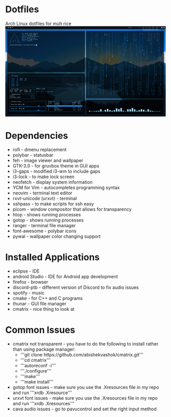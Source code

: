# Dotfiles
Arch Linux dotfiles for muh rice
![Demo](rice.png)

# Dependencies
<ul> 
  <li>rofi - dmenu replacement</li>
  <li>polybar - statusbar</li>
  <li>feh - image viewer and wallpaper</li>
  <li>GTK-3.0 - for gruvbox theme in GUI apps</li>
  <li>i3-gaps - modified i3-wm to include gaps</li>
  <li>i3-lock - to make lock screen</li>
  <li>neofetch - display system information</li>
  <li>YCM for Vim - autocompletes programming syntax</li>
  <li>neovim - terminal text editor</li>
  <li>rxvt-unicode (urxvt) - terminal</li>
  <li>sshpass - to make scripts for ssh easy</li>
  <li>picom - window compositor that allows for transparency</li>
  <li>htop - shows running processes</li>
  <li>gotop - shows running processes</li>
  <li>ranger - terminal file manager</li>
  <li>font-awesome - polybar icons</li>
  <li>pywal - wallpaper color changing support</li>
</ul>

# Installed Applications
<ul>
  <li>eclipse - IDE</li>
  <li>android Studio - IDE for Android app development</li>
  <li>firefox - browser</li>
  <li>discord-ptb - different version of Discord to fix audio issues</li>
  <li>spotify - music</li>
  <li>cmake - for C++ and C programs</li>
  <li>thunar - GUI file manager</li>
  <li>cmatrix - nice thing to look at</li>
</ul>

# Common Issues
<ul>
  <li>cmatrix not transparent - you have to do the following to install rather than using package manager:
    <ul>
      <li>'''git clone https://github.com/abishekvashok/cmatrix.git'''</li>
      <li>'''cd cmatrix'''</li>
      <li>'''autoreconf -i'''</li>
      <li>'''./configure'''</li>
      <li>'''make'''</li>
      <li>'''make install'''</li>
    </ul>
  </li>
   
  <li>gotop font issues - make sure you use the .Xresources file in my repo and run '''xrdb .Xresource'''</li>
  <li>urxvt font issues - make sure you use the .Xresources file in my repo and run '''xrdb .Xresources'''</li>
  <li>cava audio issues - go to pavucontrol and set the right input method</li>
</ul>
